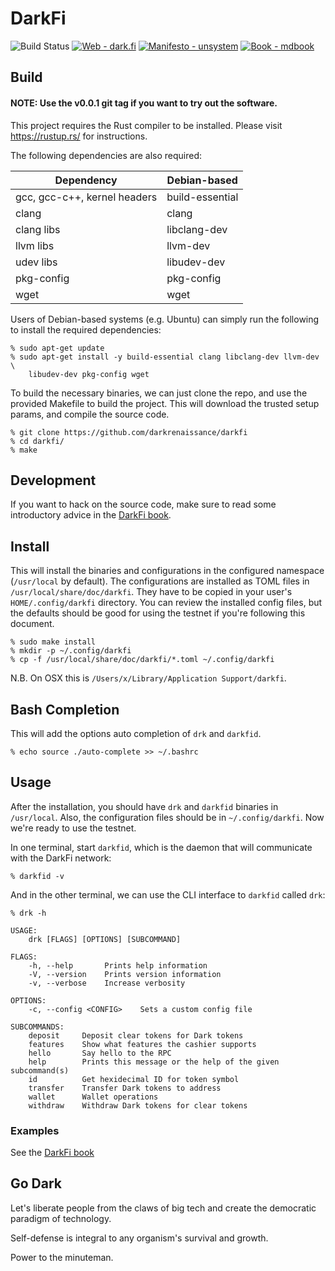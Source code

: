 # DarkFi

![Build Status](https://github.com/darkrenaissance/darkfi/actions/workflows/ci.yml/badge.svg)
[![Web - dark.fi](https://img.shields.io/badge/Web-dark.fi-white?logo=firefox&logoColor=white)](https://dark.fi)
[![Manifesto - unsystem](https://img.shields.io/badge/Manifesto-unsystem-informational?logo=minutemailer&logoColor=white)](https://lists.dyne.org/lurker/message/20211021.123016.3dccaf0c.en.html)
[![Book - mdbook](https://img.shields.io/badge/Book-mdbook-orange?logo=gitbook&logoColor=white)](https://darkrenaissance.github.io/darkfi)

## Build

#### NOTE: Use the v0.0.1 git tag if you want to try out the software.

This project requires the Rust compiler to be installed. 
Please visit https://rustup.rs/ for instructions.

The following dependencies are also required:

|          Dependency          |  Debian-based   |   
|------------------------------|-----------------|
| gcc, gcc-c++, kernel headers | build-essential | 
| clang                        | clang           | 
| clang libs                   | libclang-dev    | 
| llvm libs                    | llvm-dev        | 
| udev libs                    | libudev-dev     |
| pkg-config                   | pkg-config      | 
| wget                         | wget            | 

Users of Debian-based systems (e.g. Ubuntu) can simply run the following 
to install the required dependencies:

```shell
% sudo apt-get update
% sudo apt-get install -y build-essential clang libclang-dev llvm-dev \
    libudev-dev pkg-config wget
```

To build the necessary binaries, we can just clone the repo, and use the 
provided Makefile to build the project. This will download the trusted 
setup params, and compile the source code.

```shell
% git clone https://github.com/darkrenaissance/darkfi
% cd darkfi/
% make
```

## Development

If you want to hack on the source code, make sure to read some
introductory advice in the
[DarkFi book](https://darkrenaissance.github.io/darkfi/development.html).


## Install

This will install the binaries and configurations in the configured
namespace (`/usr/local` by default). The configurations are installed
as TOML files in `/usr/local/share/doc/darkfi`. They have to be copied
in your user's `HOME/.config/darkfi` directory. You can review the
installed config files, but the defaults should be good for using
the testnet if you're following this document.

```shell
% sudo make install
% mkdir -p ~/.config/darkfi
% cp -f /usr/local/share/doc/darkfi/*.toml ~/.config/darkfi
```

N.B. On OSX this is `/Users/x/Library/Application Support/darkfi`.

## Bash Completion
This will add the options auto completion of `drk` and `darkfid`.
```shell
% echo source ./auto-complete >> ~/.bashrc
```

## Usage

After the installation, you should have `drk` and `darkfid`
binaries in `/usr/local`. Also, the configuration files should be in
`~/.config/darkfi`. Now we're ready to use the testnet.

In one terminal, start `darkfid`, which is the daemon that will
communicate with the DarkFi network:

```shell
% darkfid -v
```

And in the other terminal, we can use the CLI interface to `darkfid`
called `drk`:

```shell
% drk -h

USAGE:
    drk [FLAGS] [OPTIONS] [SUBCOMMAND]

FLAGS:
    -h, --help       Prints help information
    -V, --version    Prints version information
    -v, --verbose    Increase verbosity

OPTIONS:
    -c, --config <CONFIG>    Sets a custom config file

SUBCOMMANDS:
    deposit     Deposit clear tokens for Dark tokens
    features    Show what features the cashier supports
    hello       Say hello to the RPC
    help        Prints this message or the help of the given subcommand(s)
    id          Get hexidecimal ID for token symbol
    transfer    Transfer Dark tokens to address
    wallet      Wallet operations
    withdraw    Withdraw Dark tokens for clear tokens
```

### Examples

See the [DarkFi book](https://darkrenaissance.github.io/darkfi)

## Go Dark

Let's liberate people from the claws of big tech and create the
democratic paradigm of technology.

Self-defense is integral to any organism's survival and growth.

Power to the minuteman.
